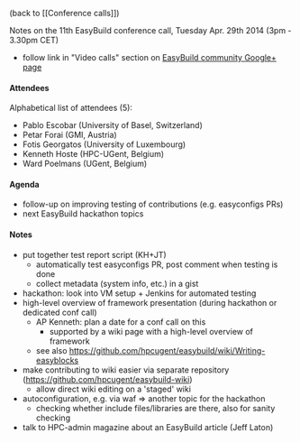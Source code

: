 (back to [[Conference calls]])

Notes on the 11th EasyBuild conference call, Tuesday Apr. 29th 2014 (3pm - 3.30pm CET)

 * follow link in "Video calls" section on [EasyBuild community Google+ page](https://plus.google.com/communities/103632287931200436158)

#### Attendees

Alphabetical list of attendees (5):

* Pablo Escobar (University of Basel, Switzerland)
* Petar Forai (GMI, Austria)
* Fotis Georgatos (University of Luxembourg)
* Kenneth Hoste (HPC-UGent, Belgium)
* Ward Poelmans (UGent, Belgium)

#### Agenda

* follow-up on improving testing of contributions (e.g. easyconfigs PRs)
* next EasyBuild hackathon topics

#### Notes

 * put together test report script (KH+JT)
   * automatically test easyconfigs PR, post comment when testing is done
   * collect metadata (system info, etc.) in a gist
 * hackathon: look into VM setup + Jenkins for automated testing
 * high-level overview of framework presentation (during hackathon or dedicated conf call)
   * AP Kenneth: plan a date for a conf call on this
      * supported by a wiki page with a high-level overview of framework
   * see also https://github.com/hpcugent/easybuild/wiki/Writing-easyblocks
 * make contributing to wiki easier via separate repository (https://github.com/hpcugent/easybuild-wiki)
   * allow direct wiki editing on a 'staged' wiki
 * autoconfiguration, e.g. via waf => another topic for the hackathon
    * checking whether include files/libraries are there, also for sanity checking
 * talk to HPC-admin magazine about an EasyBuild article (Jeff Laton)